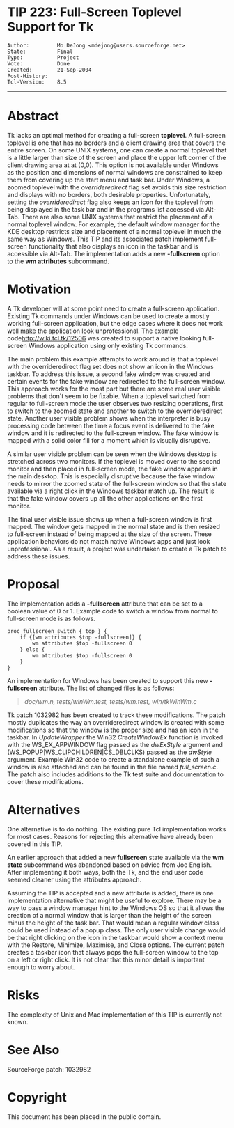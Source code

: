 # TIP 223: Full-Screen Toplevel Support for Tk
	Author:         Mo DeJong <mdejong@users.sourceforge.net>
	State:          Final
	Type:           Project
	Vote:           Done
	Created:        21-Sep-2004
	Post-History:   
	Tcl-Version:    8.5
-----

# Abstract

Tk lacks an optimal method for creating a full-screen **toplevel**.
A full-screen toplevel is one that has no borders and a client drawing
area that covers the entire screen.  On some UNIX systems, one can
create a normal toplevel that is a little larger than size of the
screen and place the upper left corner of the client drawing area at
at \(0,0\).  This option is not available under Windows as the position
and dimensions of normal windows are constrained to keep them from
covering up the start menu and task bar. Under Windows, a zoomed toplevel
with the _overrideredirect_ flag set avoids this size restriction and
displays with no borders, both desirable properties. Unfortunately,
setting the _overrideredirect_ flag also keeps an icon for the
toplevel from being displayed in the task bar and in the programs list
accessed via Alt-Tab. There are also some UNIX systems that restrict
the placement of a normal toplevel window. For example, the default
window manager for the KDE desktop restricts size and placement of a
normal toplevel in much the same way as Windows. This TIP and its associated patch implement full-screen functionality that also
displays an icon in the taskbar and is accessible via Alt-Tab.
The implementation adds a new **-fullscreen** option to the **wm attributes** subcommand.

# Motivation

A Tk developer will at some point need to create a full-screen
application.  Existing Tk commands under Windows can be used to create
a mostly working full-screen application, but the edge cases where it
does not work well make the application look unprofessional. The
example code<http://wiki.tcl.tk/12506>  was created to support a native
looking full-screen Windows application using only existing Tk commands.

The main problem this example attempts to work around is that a
toplevel with the overrideredirect flag set does not show an icon in
the Windows taskbar. To address this issue, a second fake window was
created and certain events for the fake window are redirected to the
full-screen window. This approach works for the most part but there
are some real user visible problems that don't seem to be fixable.
When a toplevel switched from regular to full-screen mode the user
observes two resizing operations, first to switch to the zoomed state
and another to switch to the overrideredirect state. Another user
visible problem shows when the interpreter is busy processing code
between the time a focus event is delivered to the fake window and it
is redirected to the full-screen window. The fake window is mapped
with a solid color fill for a moment which is visually disruptive.

A similar user visible problem can be seen when the Windows desktop is
stretched across two monitors. If the toplevel is moved over to the
second monitor and then placed in full-screen mode, the fake window
appears in the main desktop. This is especially disruptive because the
fake window needs to mirror the zoomed state of the full-screen window
so that the state available via a right click in the Windows taskbar
match up. The result is that the fake window covers up all the other
applications on the first monitor.

The final user visible issue shows up when a full-screen window is
first mapped. The window gets mapped in the normal state and is then
resized to full-screen instead of being mapped at the size of the
screen. These application behaviors do not match native Windows apps
and just look unprofessional. As a result, a project was undertaken to
create a Tk patch to address these issues.

# Proposal

The implementation adds a **-fullscreen** attribute that can be
set to a boolean value of 0 or 1. Example code to switch a window
from normal to full-screen mode is as follows.

	proc fullscreen_switch { top } {
	    if {[wm attributes $top -fullscreen]} {
	        wm attributes $top -fullscreen 0
	    } else {
	        wm attributes $top -fullscreen 0
	    }
	}

An implementation for Windows has been created to support this
new **-fullscreen** attribute. The list of changed files
is as follows:

 > _doc/wm.n, tests/winWm.test, tests/wm.test, win/tkWinWm.c_

Tk patch 1032982 has been created to track these modifications. The
patch mostly duplicates the way an overrideredirect window is created
with some modifications so that the window is the proper size and has
an icon in the taskbar. In _UpdateWrapper_ the Win32
_CreateWindowEx_ function is invoked with the WS\_EX\_APPWINDOW flag
passed as the _dwExStyle_ argument and
\(WS\_POPUP\|WS\_CLIPCHILDREN\|CS\_DBLCLKS\) passed as the _dwStyle_
argument. Example Win32 code to create a standalone example
of such a window is also attached and can be found in the file
named _full\_screen.c_. The patch also includes additions to the
Tk test suite and documentation to cover these modifications.

# Alternatives

One alternative is to do nothing. The existing pure Tcl implementation
works for most cases. Reasons for rejecting this alternative have
already been covered in this TIP.

An earlier approach that added a new **fullscreen** state available
via the **wm state** subcommand was abandoned based on advice
from Joe English. After implementing it both ways, both the Tk,
and the end user code seemed cleaner using the attributes approach.

Assuming the TIP is accepted and a new attribute is added, there
is one implementation alternative that might be useful to explore.
There may be a way to pass a window manager hint to the Windows OS so
that it allows the creation of a normal window that is larger than the
height of the screen minus the height of the task bar.  That would
mean a regular window class could be used instead of a popup
class. The only user visible change would be that right clicking on
the icon in the taskbar would show a context menu with the Restore,
Minimize, Maximise, and Close options. The current patch creates a
taskbar icon that always pops the full-screen window to the top on a
left or right click. It is not clear that this minor detail is
important enough to worry about.

# Risks

The complexity of Unix and Mac implementation of this TIP is currently
not known.

# See Also

SourceForge patch: 1032982

# Copyright

This document has been placed in the public domain.

